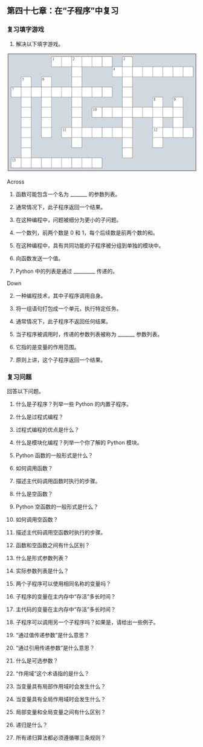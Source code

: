 ## 第四十七章：在“子程序”中复习

### 复习填字游戏

1) 解决以下填字游戏。

![Image](img/review07-01.png)

Across

1) 函数可能包含一个名为 _______ 的参数列表。

4) 通常情况下，此子程序返回一个结果。

7) 在这种编程中，问题被细分为更小的子问题。

10) 一个数列，前两个数是 0 和 1，每个后续数是前两个数的和。

11) 在这种编程中，具有共同功能的子程序被分组到单独的模块中。

12) 向函数发送一个值。

13) Python 中的列表是通过 _________ 传递的。

Down

2) 一种编程技术，其中子程序调用自身。

3) 将一组语句打包成一个单元，执行特定任务。

5) 通常情况下，此子程序不返回任何结果。

6) 当子程序被调用时，传递的参数列表被称为 _______ 参数列表。

8) 它指的是变量的作用范围。

9) 原则上讲，这个子程序返回一个结果。

### 复习问题

回答以下问题。

1) 什么是子程序？列举一些 Python 的内置子程序。

2) 什么是过程式编程？

3) 过程式编程的优点是什么？

4) 什么是模块化编程？列举一个你了解的 Python 模块。

5) Python 函数的一般形式是什么？

6) 如何调用函数？

7) 描述主代码调用函数时执行的步骤。

8) 什么是空函数？

9) Python 空函数的一般形式是什么？

10) 如何调用空函数？

11) 描述主代码调用空函数时执行的步骤。

12) 函数和空函数之间有什么区别？

13) 什么是形式参数列表？

14) 实际参数列表是什么？

15) 两个子程序可以使用相同名称的变量吗？

16) 子程序的变量在主内存中“存活”多长时间？

17) 主代码的变量在主内存中“存活”多长时间？

18) 子程序可以调用另一个子程序吗？如果是，请给出一些例子。

19) “通过值传递参数”是什么意思？

20) “通过引用传递参数”是什么意思？

21) 什么是可选参数？

22) “作用域”这个术语指的是什么？

23) 当变量具有局部作用域时会发生什么？

24) 当变量具有全局作用域时会发生什么？

25) 局部变量和全局变量之间有什么区别？

26) 递归是什么？

27) 所有递归算法都必须遵循哪三条规则？
